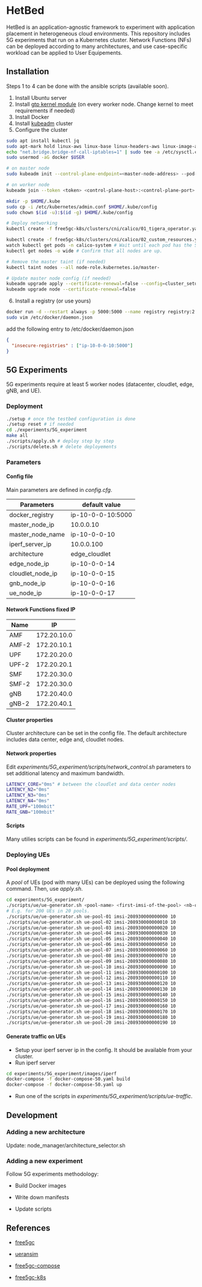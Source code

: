 # HetBed

HetBed is an application-agnostic framework to experiment with application placement in heterogeneous cloud environments. This repository includes 5G experiments that run on a Kubernetes cluster. Network Functions (NFs) can be deployed according to many architectures, and use case-specific workload can be applied to User Equipements.

## Installation

Steps 1 to 4 can be done with the ansible scripts (available soon).

1. Install Ubuntu server
2. Install [gtp kernel module](https://github.com/free5gc/gtp5g) (on every worker node. Change kernel to meet requirements if needed)
3. Install Docker
4. Install [kubeadm](https://kubernetes.io/docs/setup/production-environment/tools/kubeadm/create-cluster-kubeadm/) cluster
5. Configure the cluster

```bash
sudo apt install kubectl jq
sudo apt-mark hold linux-aws linux-base linux-headers-aws linux-image-aws
echo "net.bridge.bridge-nf-call-iptables=1" | sudo tee -a /etc/sysctl.conf
sudo usermod -aG docker $USER

# on master node
sudo kubeadm init --control-plane-endpoint=<master-node-address> --pod-network-cidr=172.20.0.0/16 --apiserver-advertise-address=<master-node-ip>

# on worker node
kubeadm join --token <token> <control-plane-host>:<control-plane-port> --discovery-token-ca-cert-hash sha256:<hash> --node-name <worker-name>  # on worker nodes

mkdir -p $HOME/.kube
sudo cp -i /etc/kubernetes/admin.conf $HOME/.kube/config
sudo chown $(id -u):$(id -g) $HOME/.kube/config

# Deploy networking
kubectl create -f free5gc-k8s/clusters/cni/calico/01_tigera_operator.yaml

kubectl create -f free5gc-k8s/clusters/cni/calico/02_custom_resources.yaml
watch kubectl get pods -n calico-system # Wait until each pod has the STATUS of Running.
kubectl get nodes -o wide # Confirm that all nodes are up.

# Remove the master taint (if needed)
kubectl taint nodes --all node-role.kubernetes.io/master- 

# Update master node config (if needed)
kubeadm upgrade apply --certificate-renewal=false --config=cluster_setup/kubeadm/single/01_init_defaults.yaml
kubeadm upgrade node --certificate-renewal=false
```

6. Install a registry (or use yours)

```bash
docker run -d --restart always -p 5000:5000 --name registry registry:2
sudo vim /etc/docker/daemon.json
```

add the following entry to /etc/docker/daemon.json

```json
{
  "insecure-registries" : ["ip-10-0-0-10:5000"]
}
```

## 5G Experiments

5G experiments require at least 5 worker nodes (datacenter, cloudlet, edge, gNB, and UE).

### Deployment

```bash
./setup # once the testbed configuration is done
./setup reset # if needed
cd ./experiments/5G_experiment
make all
./scripts/apply.sh # deploy step by step
./scripts/delete.sh # delete deployements
```

### Parameters

#### Config file

Main parameters are defined in *config.cfg*.

| Parameters       | default value     |
| ---------------- | ----------------- |
| docker_registry  | ip-10-0-0-10:5000 |
| master_node_ip   | 10.0.0.10         |
| master_node_name | ip-10-0-0-10      |
| iperf_server_ip  | 10.0.0.100        |
| architecture     | edge_cloudlet     |
| edge_node_ip     | ip-10-0-0-14      |
| cloudlet_node_ip | ip-10-0-0-15      |
| gnb_node_ip      | ip-10-0-0-16      |
| ue_node_ip       | ip-10-0-0-17      |

#### Network Functions fixed IP

| Name  | IP          |
| ----- | ----------- |
| AMF   | 172.20.10.0 |
| AMF-2 | 172.20.10.1 |
| UPF   | 172.20.20.0 |
| UPF-2 | 172.20.20.1 |
| SMF   | 172.20.30.0 |
| SMF-2 | 172.20.30.0 |
| gNB   | 172.20.40.0 |
| gNB-2 | 172.20.40.1 |

#### Cluster properties

Cluster architecture can be set in the config file. The default architecture includes data center, edge and, cloudlet nodes.

#### Network properties

Edit *experiments/5G_experiment/scripts/network_control.sh* parameters to set additional latency and maximum bandwidth.

```bash
LATENCY_CORE="0ms" # between the cloudlet and data center nodes
LATENCY_N2="0ms"
LATENCY_N3="0ms"
LATENCY_N4="0ms"
RATE_UPF="100mbit"
RATE_GNB="100mbit"
```

#### Scripts

Many utilies scripts can be found in *experiments/5G_experiment/scripts/*.

### Deploying UEs

#### Pool deployment

A *pool* of UEs (pod with many UEs) can be deployed using the following command. Then, use *apply.sh*.

```bash
cd experiments/5G_experiment/
./scripts/ue/ue-generator.sh <pool-name> <first-imsi-of-the-pool> <nb-of-ues-in-the-pool>
# E.g. for 200 UEs in 20 pools.
./scripts/ue/ue-generator.sh ue-pool-01 imsi-208930000000000 10
./scripts/ue/ue-generator.sh ue-pool-02 imsi-208930000000010 10
./scripts/ue/ue-generator.sh ue-pool-03 imsi-208930000000020 10
./scripts/ue/ue-generator.sh ue-pool-04 imsi-208930000000030 10
./scripts/ue/ue-generator.sh ue-pool-05 imsi-208930000000040 10
./scripts/ue/ue-generator.sh ue-pool-06 imsi-208930000000050 10
./scripts/ue/ue-generator.sh ue-pool-07 imsi-208930000000060 10
./scripts/ue/ue-generator.sh ue-pool-08 imsi-208930000000070 10
./scripts/ue/ue-generator.sh ue-pool-09 imsi-208930000000080 10
./scripts/ue/ue-generator.sh ue-pool-10 imsi-208930000000090 10
./scripts/ue/ue-generator.sh ue-pool-11 imsi-208930000000100 10
./scripts/ue/ue-generator.sh ue-pool-12 imsi-208930000000110 10
./scripts/ue/ue-generator.sh ue-pool-13 imsi-208930000000120 10
./scripts/ue/ue-generator.sh ue-pool-14 imsi-208930000000130 10
./scripts/ue/ue-generator.sh ue-pool-15 imsi-208930000000140 10
./scripts/ue/ue-generator.sh ue-pool-16 imsi-208930000000150 10
./scripts/ue/ue-generator.sh ue-pool-17 imsi-208930000000160 10
./scripts/ue/ue-generator.sh ue-pool-18 imsi-208930000000170 10
./scripts/ue/ue-generator.sh ue-pool-19 imsi-208930000000180 10
./scripts/ue/ue-generator.sh ue-pool-20 imsi-208930000000190 10
```

#### Generate traffic on UEs

- Setup your iperf server ip in the config. It should be available from your cluster.
- Run iperf server

```bash
cd experiments/5G_experiment/images/iperf
docker-compose -f docker-compose-50.yaml build
docker-compose -f docker-compose-50.yaml up
```

- Run one of the scripts in *experiments/5G_experiment/scripts/ue-traffic*.

## Development

### Adding a new architecture

Update: node_manager/architecture_selector.sh

### Adding a new experiment

Follow 5G experiments methodology:

- Build Docker images

- Write down manifests

- Update scripts

## References

- [free5gc](https://github.com/free5gc/free5gc)

- [ueransim](https://github.com/aligungr/UERANSIM)

- [free5gc-compose](https://github.com/free5gc/free5gc-compose)

- [free5gc-k8s](https://github.com/sumichaaan/free5gc-k8s)
